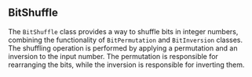 ## BitShuffle
The `BitShuffle` class provides a way to shuffle bits in integer numbers, combining the functionality of `BitPermutation` and `BitInversion` classes. The shuffling operation is performed by applying a permutation and an inversion to the input number. The permutation is responsible for rearranging the bits, while the inversion is responsible for inverting them.